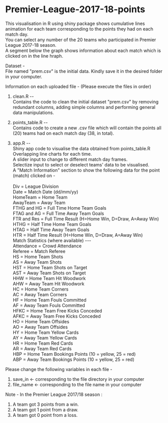 # Premier-League-2017-18-points
This visualisation in R using shiny package shows cumulative lines animation for each team corresponding to the points they had on each match day. <br>
You can select any number of the 20 teams who participated in Premier League 2017-18 season. <br>
A segment below the graph shows information about each match which is clicked on in the line hraph. <br>

Dataset - <br>
File named "prem.csv" is the initial data.
Kindly save it in the desired folder in your computer.

Information on each uploaded file -
(Please execute the files in order)

1. clean.R -- <br>
Contains the code to clean the initial dataset "prem.csv" by removing redundant columns, adding simple columns and performing general data manipulations.

2. points_table.R -- <br>
Contains code to create a new .csv file which will contain the points all (20) teams had on each match day (38, in total).

3. app.R -- <br>
Shiny app code to visualise the data obtained from points_table.R <br>
Overlapping line charts for each time. <br>
A slider input to change to different match day frames. <br>
Selectize input to select or deselect teams' data to be visualised. <br>
A "Match Information" section to show the following data for the point (match) clicked on - <br> <br>
Div = League Division <br>
Date = Match Date (dd/mm/yy) <br>
HomeTeam = Home Team <br>
AwayTeam = Away Team <br>
FTHG and HG = Full Time Home Team Goals <br>
FTAG and AG = Full Time Away Team Goals <br>
FTR and Res = Full Time Result (H=Home Win, D=Draw, A=Away Win) <br>
HTHG = Half Time Home Team Goals <br>
HTAG = Half Time Away Team Goals <br>
HTR = Half Time Result (H=Home Win, D=Draw, A=Away Win) <br> 
Match Statistics (where available) --- <br>
Attendance = Crowd Attendance <br>
Referee = Match Referee <br>
HS = Home Team Shots<br>
AS = Away Team Shots<br>
HST = Home Team Shots on Target <br>
AST = Away Team Shots on Target<br>
HHW = Home Team Hit Woodwork<br>
AHW = Away Team Hit Woodwork<br>
HC = Home Team Corners<br>
AC = Away Team Corners<br>
HF = Home Team Fouls Committed<br>
AF = Away Team Fouls Committed<br>
HFKC = Home Team Free Kicks Conceded <br>
AFKC = Away Team Free Kicks Conceded <br>
HO = Home Team Offsides<br>
AO = Away Team Offsides<br>
HY = Home Team Yellow Cards<br>
AY = Away Team Yellow Cards<br>
HR = Home Team Red Cards<br>
AR = Away Team Red Cards<br>
HBP = Home Team Bookings Points (10 = yellow, 25 = red)<br>
ABP = Away Team Bookings Points (10 = yellow, 25 = red)<br>


Please change the following variables in each file -
1. save_in <-  corresponding to the file directory in your computer
2. file_name <- corresponding to the file name in your computer

Note - 
In the Premier League 2017/18 season :
1. A team got 3 points from a win.
2. A team got 1 point from a draw.
3. A team got 0 point from a loss.
